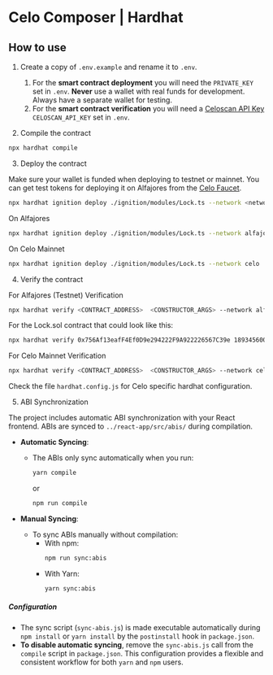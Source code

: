 # Celo Composer | Hardhat

## How to use

1. Create a copy of `.env.example` and rename it to `.env`.

   1. For the **smart contract deployment** you will need the `PRIVATE_KEY` set in `.env`. **Never** use a wallet with real funds for development. Always have a separate wallet for testing. 
   2. For the **smart contract verification** you will need a [Celoscan API Key](https://celoscan.io/myapikey) `CELOSCAN_API_KEY` set in `.env`.

2. Compile the contract 

```bash
npx hardhat compile
```

3. Deploy the contract

Make sure your wallet is funded when deploying to testnet or mainnet. You can get test tokens for deploying it on Alfajores from the [Celo Faucet](https://faucet.celo.org/alfajores).

```bash
npx hardhat ignition deploy ./ignition/modules/Lock.ts --network <network-name>
```

On Alfajores

```bash
npx hardhat ignition deploy ./ignition/modules/Lock.ts --network alfajores
```


On Celo Mainnet

```bash
npx hardhat ignition deploy ./ignition/modules/Lock.ts --network celo
```

4. Verify the contract

For Alfajores (Testnet) Verification

```bash
npx hardhat verify <CONTRACT_ADDRESS>  <CONSTRUCTOR_ARGS> --network alfajores
```

For the Lock.sol contract that could look like this:

```bash
npx hardhat verify 0x756Af13eafF4Ef0D9e294222F9A922226567C39e 1893456000  --network alfajores
```

For Celo Mainnet Verification

```bash
npx hardhat verify <CONTRACT_ADDRESS>  <CONSTRUCTOR_ARGS> --network celo
```

Check the file `hardhat.config.js` for Celo specific hardhat configuration.

5. ABI Synchronization


The project includes automatic ABI synchronization with your React frontend. ABIs are synced to `../react-app/src/abis/` during compilation.

- **Automatic Syncing**:
  - The ABIs only sync automatically when you run:
    ```bash
    yarn compile
    ```
    or
    ```bash
    npm run compile
    ```

- **Manual Syncing**:
  - To sync ABIs manually without compilation:
    - With npm:
      ```bash
      npm run sync:abis
      ```
    - With Yarn:
      ```bash
      yarn sync:abis
      ```

##### Configuration
- The sync script (`sync-abis.js`) is made executable automatically during `npm install` or `yarn install` by the `postinstall` hook in `package.json`.
- **To disable automatic syncing**, remove the `sync-abis.js` call from the `compile` script in `package.json`. This configuration provides a flexible and consistent workflow for both `yarn` and `npm` users.
